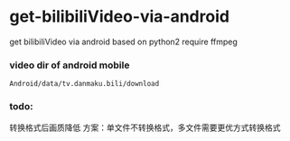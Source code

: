 # get-bilibiliVideo-via-android
get bilibiliVideo via android
based on python2
require ffmpeg
### video dir of android mobile
```
Android/data/tv.danmaku.bili/download
```
### todo:
转换格式后画质降低
方案：单文件不转换格式，多文件需要更优方式转换格式

